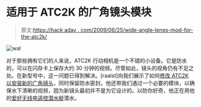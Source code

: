 # 适用于 ATC2K 的广角镜头模块

> 原文:[https://hack aday . com/2009/06/25/wide-angle-lenes-mod-for-the-atc2k/](https://hackaday.com/2009/06/25/wide-angle-lense-mod-for-the-atc2k/)

![wal](../Images/791c021498dc01675494fa97e9f7ef17.png "wal")

对于那些拥有它们的人来说，ATC2K 行动相机是一个不错的小设备。它是防水的，可以在闪存卡上保存大约 30 分钟的视频。尽管如此，镜头的视角仍有不足之处。在新型号中，这一问题已得到解决。[raalst]向我们展示了如何[修改 ATC2K 以安装新的广角镜头](http://www.instructables.com/id/wider-angle-view-for-your-old-ATC2K-action-cam/)，同时保留防水密封。他还带我们通过一个必要的模块，以确保水下清晰的视频，因为新镜头最初并不是为它设计的。以防你好奇，他正在用他的[爱好无线电遥控潜水艇](http://www.subcommittee.com/)潜水。